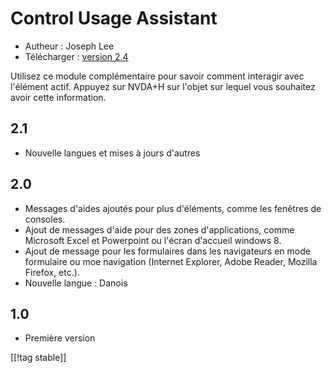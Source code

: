 # Control Usage Assistant #

* Autheur : Joseph Lee
* Télécharger : [version 2.4][1]

Utilisez ce module complémentaire pour savoir comment interagir avec
l'élément actif. Appuyez sur NVDA+H sur l'objet sur lequel vous souhaitez
avoir cette information.

## 2.1 ##

* Nouvelle langues et mises à jours d'autres


## 2.0 ##

* Messages d'aides ajoutés pour plus d'éléments, comme les fenêtres de
  consoles.
* Ajout de messages d'aide pour des zones d'applications, comme Microsoft
  Excel et Powerpoint ou l'écran d'accueil windows 8.
* Ajout de message pour les formulaires dans les navigateurs en mode
  formulaire ou moe navigation (Internet Explorer, Adobe Reader, Mozilla
  Firefox, etc.).
* Nouvelle langue : Danois


## 1.0 ##

* Première version

[[!tag stable]]

[1]: http://addons.nvda-project.org/files/get.php?file=cua
